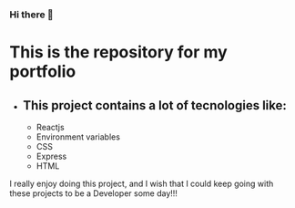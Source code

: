 ### Hi there 👋 

# This is the repository for my portfolio

* ## This project contains a lot of tecnologies like:
    * Reactjs
    * Environment variables
    * CSS
    * Express
    * HTML

I really enjoy doing this project, and I wish that I could keep going with these projects to be a Developer some day!!!